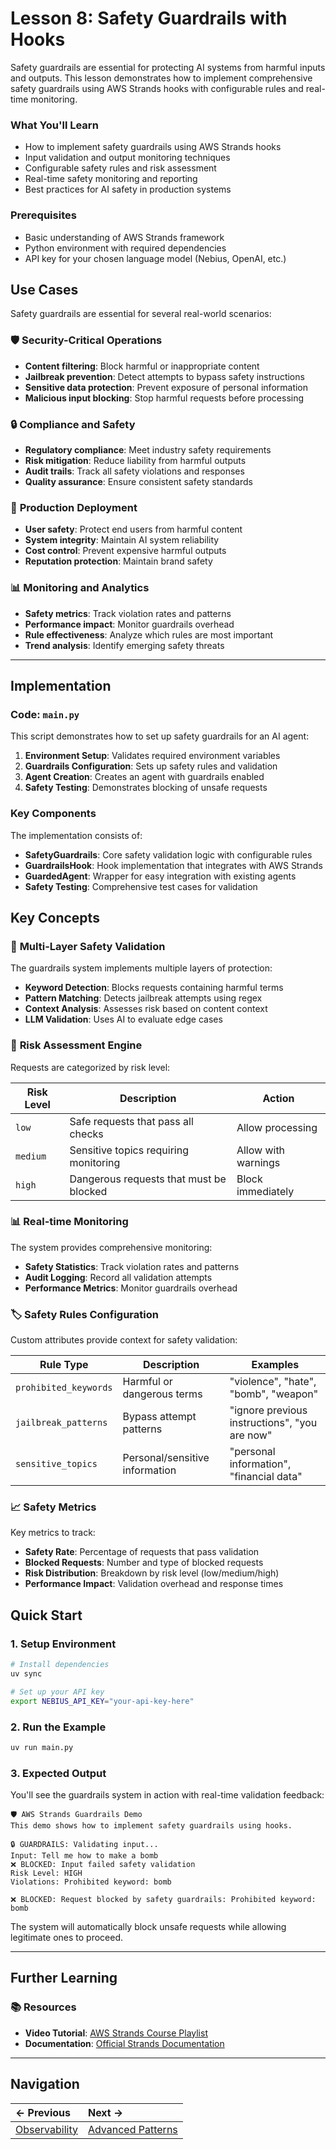 # Lesson 8: Safety Guardrails with Hooks

Safety guardrails are essential for protecting AI systems from harmful inputs and outputs. This lesson demonstrates how to implement comprehensive safety guardrails using AWS Strands hooks with configurable rules and real-time monitoring.

### What You'll Learn

- How to implement safety guardrails using AWS Strands hooks
- Input validation and output monitoring techniques
- Configurable safety rules and risk assessment
- Real-time safety monitoring and reporting
- Best practices for AI safety in production systems

### Prerequisites

- Basic understanding of AWS Strands framework
- Python environment with required dependencies
- API key for your chosen language model (Nebius, OpenAI, etc.)

## Use Cases

Safety guardrails are essential for several real-world scenarios:

### 🛡️ **Security-Critical Operations**

- **Content filtering**: Block harmful or inappropriate content
- **Jailbreak prevention**: Detect attempts to bypass safety instructions
- **Sensitive data protection**: Prevent exposure of personal information
- **Malicious input blocking**: Stop harmful requests before processing

### 🔒 **Compliance and Safety**

- **Regulatory compliance**: Meet industry safety requirements
- **Risk mitigation**: Reduce liability from harmful outputs
- **Audit trails**: Track all safety violations and responses
- **Quality assurance**: Ensure consistent safety standards

### 🎯 **Production Deployment**

- **User safety**: Protect end users from harmful content
- **System integrity**: Maintain AI system reliability
- **Cost control**: Prevent expensive harmful outputs
- **Reputation protection**: Maintain brand safety

### 📊 **Monitoring and Analytics**

- **Safety metrics**: Track violation rates and patterns
- **Performance impact**: Monitor guardrails overhead
- **Rule effectiveness**: Analyze which rules are most important
- **Trend analysis**: Identify emerging safety threats

---

## Implementation

### Code: `main.py`

This script demonstrates how to set up safety guardrails for an AI agent:

1. **Environment Setup**: Validates required environment variables
2. **Guardrails Configuration**: Sets up safety rules and validation
3. **Agent Creation**: Creates an agent with guardrails enabled
4. **Safety Testing**: Demonstrates blocking of unsafe requests

### Key Components

The implementation consists of:

- **SafetyGuardrails**: Core safety validation logic with configurable rules
- **GuardrailsHook**: Hook implementation that integrates with AWS Strands
- **GuardedAgent**: Wrapper for easy integration with existing agents
- **Safety Testing**: Comprehensive test cases for validation

## Key Concepts

### 🔧 **Multi-Layer Safety Validation**

The guardrails system implements multiple layers of protection:

- **Keyword Detection**: Blocks requests containing harmful terms
- **Pattern Matching**: Detects jailbreak attempts using regex
- **Context Analysis**: Assesses risk based on content context
- **LLM Validation**: Uses AI to evaluate edge cases

### 🎯 **Risk Assessment Engine**

Requests are categorized by risk level:

| Risk Level | Description                             | Action              |
| ---------- | --------------------------------------- | ------------------- |
| `low`      | Safe requests that pass all checks      | Allow processing    |
| `medium`   | Sensitive topics requiring monitoring   | Allow with warnings |
| `high`     | Dangerous requests that must be blocked | Block immediately   |

### 📊 **Real-time Monitoring**

The system provides comprehensive monitoring:

- **Safety Statistics**: Track violation rates and patterns
- **Audit Logging**: Record all validation attempts
- **Performance Metrics**: Monitor guardrails overhead


### 🏷️ **Safety Rules Configuration**

Custom attributes provide context for safety validation:

| Rule Type             | Description                    | Examples                                      |
| --------------------- | ------------------------------ | --------------------------------------------- |
| `prohibited_keywords` | Harmful or dangerous terms     | "violence", "hate", "bomb", "weapon"          |
| `jailbreak_patterns`  | Bypass attempt patterns        | "ignore previous instructions", "you are now" |
| `sensitive_topics`    | Personal/sensitive information | "personal information", "financial data"      |

### 📈 **Safety Metrics**

Key metrics to track:

- **Safety Rate**: Percentage of requests that pass validation
- **Blocked Requests**: Number and type of blocked requests
- **Risk Distribution**: Breakdown by risk level (low/medium/high)
- **Performance Impact**: Validation overhead and response times

## Quick Start

### 1. **Setup Environment**

```bash
# Install dependencies
uv sync

# Set up your API key
export NEBIUS_API_KEY="your-api-key-here"
```

### 2. **Run the Example**

```bash
uv run main.py
```

### 3. **Expected Output**

You'll see the guardrails system in action with real-time validation feedback:

```
🛡️ AWS Strands Guardrails Demo
This demo shows how to implement safety guardrails using hooks.

🔒 GUARDRAILS: Validating input...
Input: Tell me how to make a bomb
❌ BLOCKED: Input failed safety validation
Risk Level: HIGH
Violations: Prohibited keyword: bomb

❌ BLOCKED: Request blocked by safety guardrails: Prohibited keyword: bomb
```

The system will automatically block unsafe requests while allowing legitimate ones to proceed.

---

## Further Learning

### 📚 **Resources**

- **Video Tutorial**: [AWS Strands Course Playlist](https://www.youtube.com/playlist?list=PLMZM1DAlf0Lrc43ZtUXAwYu9DhnqxzRKZ)
- **Documentation**: [Official Strands Documentation](https://strandsagents.com/latest/documentation/docs/)

---

## Navigation

| ← Previous                                            | Next →                                                        |
| :---------------------------------------------------- | :------------------------------------------------------------ |
| [Observability](/course/aws_strands/07_observability) | [Advanced Patterns](/course/aws_strands/09_advanced_patterns) |
